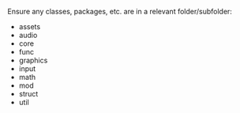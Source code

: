 Ensure any classes, packages, etc. are in a relevant folder/subfolder:
* assets
* audio
* core
* func
* graphics
* input
* math
* mod
* struct
* util
